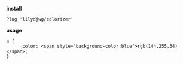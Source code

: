 **install**
```vim
Plug 'lilydjwg/colorizer'
```

**usage**
```
a {
      color: <span style="background-color:blue">rgb(144,255,34)</span>;
}
```
